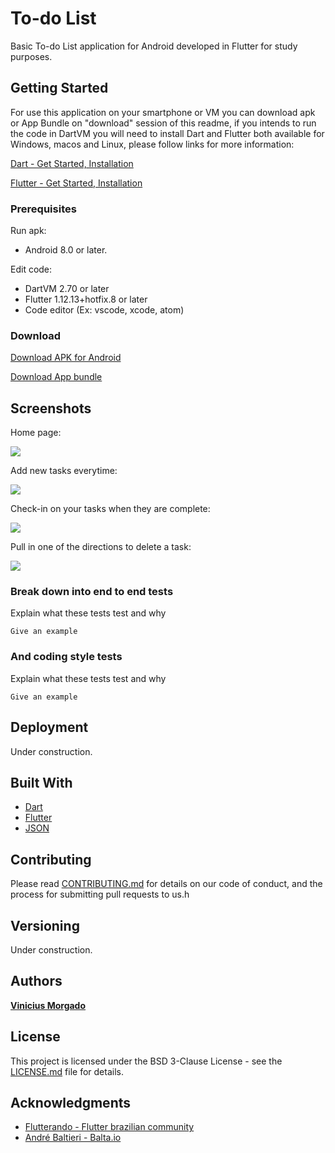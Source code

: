 # To-do List

Basic To-do List application for Android developed in Flutter for study purposes.

## Getting Started

For use this application on your smartphone or VM you can download apk or App Bundle on "download" session of this readme, if you intends to run the code in DartVM you will need to install Dart and Flutter both available for Windows, macos and Linux, please follow links for more information:

[Dart - Get Started, Installation](https://dart.dev/get-dart)

[Flutter - Get Started, Installation](https://flutter.dev/docs/get-started/install)

### Prerequisites

Run apk:
* Android 8.0 or later.

Edit code:
* DartVM 2.70 or later
* Flutter 1.12.13+hotfix.8 or later
* Code editor (Ex: vscode, xcode, atom)

### Download

[Download APK for Android]()

[Download App bundle]()

## Screenshots

Home page:

![](https://github.com/viniciusmorgado/todolist/blob/master/lib/resources/img/interface/begin.png)

Add new tasks everytime:

![](https://github.com/viniciusmorgado/todolist/blob/master/lib/resources/img/interface/new_task.png)

Check-in on your tasks when they are complete:

![](https://github.com/viniciusmorgado/todolist/blob/master/lib/resources/img/interface/check_tasks.png)

Pull in one of the directions to delete a task:

![](https://github.com/viniciusmorgado/todolist/blob/master/lib/resources/img/interface/delete_tasks.gif)

### Break down into end to end tests

Explain what these tests test and why

```
Give an example
```

### And coding style tests

Explain what these tests test and why

```
Give an example
```

## Deployment

Under construction.

## Built With

* [Dart](https://dart.dev/)
* [Flutter](https://flutter.dev/)
* [JSON](https://www.json.org/json-en.html)

## Contributing

Please read [CONTRIBUTING.md](https://github.com/viniciusmorgado/todolist/blob/master/CONTRIBUTING.md) for details on our code of conduct, and the process for submitting pull requests to us.h

## Versioning

Under construction.

## Authors

[**Vinicius Morgado**](https://github.com/viniciusmorgado)

## License

This project is licensed under the BSD 3-Clause License - see the [LICENSE.md](LICENSE.md) file for details.

## Acknowledgments

* [Flutterando - Flutter brazilian community](https://flutterando.com.br/)
* [André Baltieri - Balta.io](https://balta.io/)
